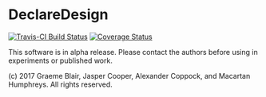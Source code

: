 # DeclareDesign

[![Travis-CI Build Status](https://travis-ci.org/graemeblair/DeclareDesign.png?branch=master)](https://travis-ci.org/graemeblair/DeclareDesign)
[![Coverage Status](https://coveralls.io/repos/graemeblair/DeclareDesign/badge.svg?branch=master&service=github)](https://coveralls.io/github/graemeblair/DeclareDesign?branch=master)

This software is in alpha release. Please contact the authors before using in experiments or published work.
 
(c) 2017 Graeme Blair, Jasper Cooper, Alexander Coppock, and Macartan Humphreys. All rights reserved.
